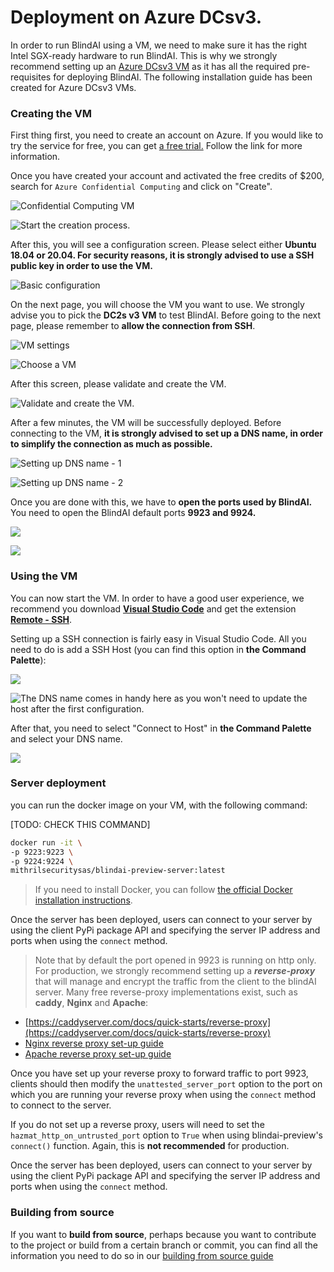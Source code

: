 # Deployment on Azure DCsv3.

In order to run BlindAI using a VM, we need to make sure it has the right Intel SGX-ready hardware to run BlindAI. This is why we strongly recommend setting up an [Azure DCsv3 VM](https://docs.microsoft.com/en-us/azure/virtual-machines/dcv3-series) as it has all the required pre-requisites for deploying BlindAI. The following installation guide has been created for Azure DCsv3 VMs.

### Creating the VM

First thing first, you need to create an account on Azure. If you would like to try the service for free, you can get [a free trial.](https://azure.microsoft.com/en-us/free/) Follow the link for more information.

Once you have created your account and activated the free credits of $200, search for `Azure Confidential Computing` and click on "Create".

![Confidential Computing VM](../assets/2022-02-24_11_09_07.png)

![Start the creation process.](../assets/2022-02-24_11_09_26.png)

After this, you will see a configuration screen. Please select either **Ubuntu 18.04 or 20.04. For security reasons, it is strongly advised to use a SSH public key in order to use the VM.**

![Basic configuration](../assets/2022-02-24_11_57_19.png)

On the next page, you will choose the VM you want to use. We strongly advise you to pick the **DC2s v3 VM** to test BlindAI. Before going to the next page, please remember to **allow the connection from SSH**.

![VM settings](../assets/2022-02-24_11_12_12.png)

![Choose a VM](../assets/2022-02-24_11_10_26.png)

After this screen, please validate and create the VM.

![Validate and create the VM.](../assets/2022-03-02_16_41_19.png)

After a few minutes, the VM will be successfully deployed. Before connecting to the VM, **it is strongly advised to set up a DNS name, in order to simplify the connection as much as possible.**

![Setting up DNS name - 1](../assets/2022-03-02_16_38_31.png)

![Setting up DNS name - 2](../assets/2022-02-24_12_07_22.png)

Once you are done with this, we have to **open the ports used by BlindAI.** You need to open the BlindAI default ports **9923 and 9924.**

![](../assets/image.png)

![](../assets/image_1.png)

### Using the VM

You can now start the VM. In order to have a good user experience, we recommend you download [**Visual Studio Code**](https://code.visualstudio.com/) and get the extension [**Remote - SSH**](https://marketplace.visualstudio.com/items?itemName=ms-vscode-remote.remote-ssh). 

Setting up a SSH connection is fairly easy in Visual Studio Code. All you need to do is add a SSH Host (you can find this option in **the Command Palette**):&#x20;

![](../assets/2022-02-24_12_15_41.png)

![The DNS name comes in handy here as you won't need to update the host after the first configuration.](../assets/2022-02-24_12_15_35.png)

After that, you need to select "Connect to Host" in **the Command Palette** and select your DNS name.

![](../assets/2022-02-24_12_53_38.png)

### Server deployment

you can run the docker image on your VM, with the following command:

[TODO: CHECK THIS COMMAND]
```bash
docker run -it \
-p 9223:9223 \
-p 9224:9224 \ 
mithrilsecuritysas/blindai-preview-server:latest
```

>If you need to install Docker, you can follow [the official Docker installation instructions](https://docs.docker.com/engine/install). 

Once the server has been deployed, users can connect to your server by using the client PyPi package API and specifying the server IP address and ports when using the `connect` method.

>Note that by default the port opened in 9923 is running on http only. For production, we strongly recommend setting up a ***reverse-proxy*** that will manage and encrypt the traffic from the client to the blindAI server. Many free reverse-proxy implementations exist, such as **caddy**, **Nginx** and **Apache**:

- [https://caddyserver.com/docs/quick-starts/reverse-proxy](https://caddyserver.com/docs/quick-starts/reverse-proxy)
- [Nginx reverse proxy set-up guide](https://docs.nginx.com/nginx/admin-guide/web-server/reverse-proxy/)
- [Apache reverse proxy set-up guide](https://httpd.apache.org/docs/2.4/howto/reverse_proxy.html)

Once you have set up your reverse proxy to forward traffic to port 9923, clients should then modify the `unattested_server_port` option to the port on which you are running your reverse proxy when using the `connect` method to connect to the server.

If you do not set up a reverse proxy, users will need to set the `hazmat_http_on_untrusted_port` option to `True` when using blindai-preview's `connect()` function. Again, this is **not recommended** for production.


Once the server has been deployed, users can connect to your server by using the client PyPi package API and specifying the server IP address and ports when using the `connect` method.

### Building from source

If you want to **build from source**, perhaps because you want to contribute to the project or build from a certain branch or commit, you can find all the information you need to do so in our [building from source guide](../docs/advanced/build-from-sources/build-from-source.md)